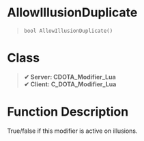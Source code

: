 # AllowIllusionDuplicate
> `bool AllowIllusionDuplicate()`
# Class
> __✔ Server: CDOTA_Modifier_Lua__  
> __✔ Client: C_DOTA_Modifier_Lua__  
# Function Description
True/false if this modifier is active on illusions.
